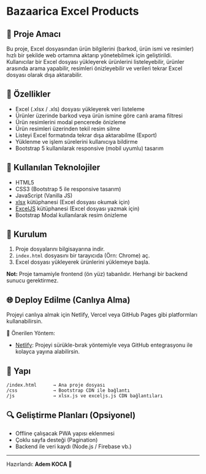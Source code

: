 # Bazaarica Excel Products

## 📅 Proje Amacı
Bu proje, Excel dosyasından ürün bilgilerini (barkod, ürün ismi ve resimler) hızlı bir şekilde web ortamına aktarıp yönetebilmek için geliştirildi. 
Kullanıcılar bir Excel dosyası yükleyerek ürünlerini listeleyebilir, ürünler arasında arama yapabilir, resimleri önizleyebilir ve verileri tekrar Excel dosyası olarak dışa aktarabilir.

## 🌟 Özellikler
- Excel (.xlsx / .xls) dosyası yükleyerek veri listeleme
- Ürünler üzerinde barkod veya ürün ismine göre canlı arama filtresi
- Ürün resimlerini modal pencerede önizleme
- Ürün resimleri üzerinden tekil resim silme
- Listeyi Excel formatında tekrar dışa aktarabilme (Export)
- Yüklenme ve işlem sürelerini kullanıcıya bildirme
- Bootstrap 5 kullanılarak responsive (mobil uyumlu) tasarım

## 🔧 Kullanılan Teknolojiler
- HTML5
- CSS3 (Bootstrap 5 ile responsive tasarım)
- JavaScript (Vanilla JS)
- [xlsx](https://cdnjs.com/libraries/xlsx) kütüphanesi (Excel dosyası okumak için)
- [ExcelJS](https://cdnjs.com/libraries/exceljs) kütüphanesi (Excel dosyası yazmak için)
- Bootstrap Modal kullanılarak resim önizleme

## 🚀 Kurulum

1. Proje dosyalarını bilgisayarına indir.
2. `index.html` dosyasını bir tarayıcıda (Örn: Chrome) aç.
3. Excel dosyası yükleyerek ürünlerini yüklemeye başla.

**Not:** Proje tamamiyle frontend (ön yüz) tabanlıdır. Herhangi bir backend sunucu gerektirmez.

## 🌐 Deploy Edilme (Canlıya Alma)
Projeyi canlıya almak için Netlify, Vercel veya GitHub Pages gibi platformları kullanabilirsin.

📌 Önerilen Yöntem:
- [Netlify](https://www.netlify.com/): Projeyi sürükle-bırak yöntemiyle veya GitHub entegrasyonu ile kolayca yayına alabilirsin.

## 📍 Yapı
```
/index.html      → Ana proje dosyası
/css             → Bootstrap CDN ile bağlantı
/js              → xlsx.js ve exceljs.js CDN bağlantıları
```

## 🔍 Geliştirme Planları (Opsiyonel)
- Offline çalışacak PWA yapısı eklenmesi
- Çoklu sayfa desteği (Pagination)
- Backend ile veri kaydı (Node.js / Firebase vb.)

---

Hazırlandı: **Adem KOCA 🌟**
